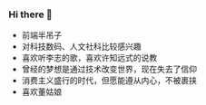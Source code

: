 ### Hi there 👋

- 前端半吊子
- 对科技数码、人文社科比较感兴趣
- 喜欢听李志的歌，喜欢许知远式的说教
- 曾经的梦想是通过技术改变世界，现在失去了信仰
- 消费主义盛行的时代，但愿能遵从内心，不被裹挟
- 喜欢董姑娘
